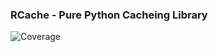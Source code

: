 ### RCache - Pure Python Cacheing Library


![Coverage](https://img.shields.io/codecov/c/github/breid48/rcache?token=E2GVMUS6KU)
